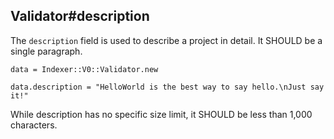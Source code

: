 ## Validator#description

The `description` field is used to describe a project in detail.
It SHOULD be a single paragraph.

    data = Indexer::V0::Validator.new

    data.description = "HelloWorld is the best way to say hello.\nJust say it!"

While description has no specific size limit, it SHOULD be less than 1,000
characters.

